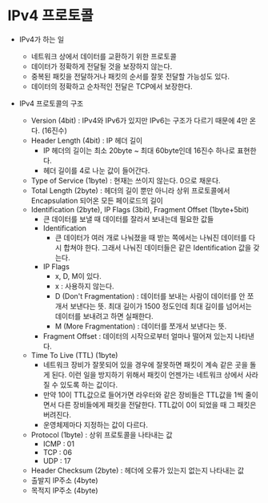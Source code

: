 # IPv4 프로토콜

- IPv4가 하는 일
  - 네트워크 상에서 데이터를 교환하기 위한 프로토콜
  - 데이터가 정확하게 전달될 것을 보장하지 않는다.
  - 중복된 패킷을 전달하거나 패킷의 순서를 잘못 전달할 가능성도 있다.
  - 데이터의 정확하고 순차적인 전달은 TCP에서 보장한다.

- IPv4 프로토콜의 구조
  - Version (4bit) : IPv4와 IPv6가 있지만 IPv6는 구조가 다르기 때문에 4만 온다. (16진수)
  - Header Length (4bit) : IP 헤더 길이
    - IP 헤더의 길이는 최소 20byte ~ 최대 60byte인데 16진수 하나로 표현한다.
    - 헤더 길이를 4로 나눈 값이 들어간다.
  - Type of Service (1byte) : 현재는 쓰이지 않는다. 0으로 채운다.
  - Total Length (2byte) : 헤더의 길이 뿐만 아니라 상위 프로토콜에서 Encapsulation 되어온 모든 페이로드의 길이
  - Identification (2byte), IP Flags (3bit), Fragment Offset (1byte+5bit)
    - 큰 데이터를 보낼 때 데이터를 잘라서 보내는데 필요한 값들
    - Identification
      - 큰 데이터가 여러 개로 나눠졌을 때 받는 쪽에서는 나눠진 데이터를 다시 합쳐야 한다. 그래서 나눠진 데이터들은 같은 Identification 값을 갖는다.
    - IP Flags
      - x, D, M이 있다. 
      - x : 사용하지 않는다.
      - D (Don't Fragmentation) : 데이터를 보내는 사람이 데이터를 안 쪼개서 보낸다는 뜻. 최대 길이가 1500 정도인데 최대 길이를 넘어서는 데이터를 보내려고 하면 실패한다.
      - M (More Fragmentation) : 데이터를 쪼개서 보낸다는 뜻.
    - Fragment Offset : 데이터의 시작으로부터 얼마나 떨어져 있는지 나타낸다.
  - Time To Live (TTL) (1byte)
    - 네트워크 장비가 잘못되어 있을 경우에 잘못하면 패킷이 계속 같은 곳을 돌게 된다. 이런 일을 방지하기 위해서 패킷이 언젠가는 네트워크 상에서 사라질 수 있도록 하는 값이다.
    - 만약 10이 TTL값으로 들어가면 라우터와 같은 장비들은 TTL값을 1씩 줄이면서 다른 장비들에게 패킷을 전달한다. TTL값이 0이 되었을 때 그 패킷은 버려진다.
    - 운영체제마다 지정하는 값이 다르다.
  - Protocol (1byte) : 상위 프로토콜을 나타내는 값
    - ICMP : 01
    - TCP : 06
    - UDP : 17
  - Header Checksum (2byte) : 헤더에 오류가 있는지 없는지 나타내는 값
  - 출발지 IP주소 (4byte)
  - 목적지 IP주소 (4byte)